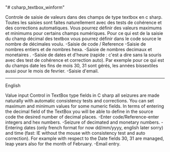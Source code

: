 "# csharp_textbox_winform" 

Controle de saisie de valeurs dans des champs de type textbox en c sharp. Toutes les saisies sont faites naturellement avec des tests de cohérence et des corrections automatiques. Vous pourrez définir des valeurs maximums et minimums pour certains champs numériques. 
Pour ce qui est de la saisie du champ décimal des textbox vous pourrez définir dans le code source le nombre de décimales voulu. 
-Saisie de code / Reference 
-Saisie de nombres entiers et de nombres hexa. 
-Saisie de nombres decimaux et monetaires . 
-Saisie de dates et d'heure (rapide : c'est a dire sans la souris avec des test de cohérence et correction auto). 
Par exemple pour ce qui est du champs date les fins de mois 30, 31 sont gérés, les années bissextiles aussi pour le mois de fevrier. 
-Saisie d'email. 

-------------------------------
English

Value input Control in TextBox type fields in C sharp all seizures are made naturally with automatic consistency tests and corrections.
You can set maximum and minimum values for some numeric fields. 
In terms of entering the decimal field of the TextBox you will be able to define in the source code the desired number of decimal places. 
-Enter code/Reference-enter integers and hex numbers. 
-Seizure of decimated and monetary numbers. 
-Entering dates (only french format for now dd/mm/yyyy, english later sorry) and time (fast: IE without the mouse with consistency test and auto correction). 
For example with respect to the Date fields 30, 31 are managed, leap years also for the month of February. 
-Email entry. 
